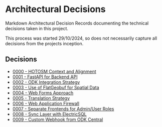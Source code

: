 # Architectural Decisions

Markdown Architectural Decision Records documenting the technical decisions
taken in this project.

This process was started 29/10/2024, so does not necessarily capture all decisions
from the projects inception.

## Decisions

- [0000 - HOTOSM Context and Alignment](./0000-hotosm.md)
- [0001 - FastAPI for Backend API](./0001-fastapi.md)
- [0002 - ODK Integration Strategy](./0002-odk.md)
- [0003 - Use of FlatGeobuf for Spatial Data](./0003-flatgeobuf.md)
- [0004 - Web Forms Approach](./0004-web-forms.md)
- [0005 - Translation Strategy](./0005-translations.md)
- [0006 - Web Application Firewall](./0006-web-app-firewall.md)
- [0007 - Separate Frontends for Admin/User Roles](./0007-separate-frontends.md)
- [0008 - Sync Layer with ElectricSQL](./0008-sync-layer.md)
- [0009 - Custom Webhook from ODK Central](./0009-central-webhook.md)

